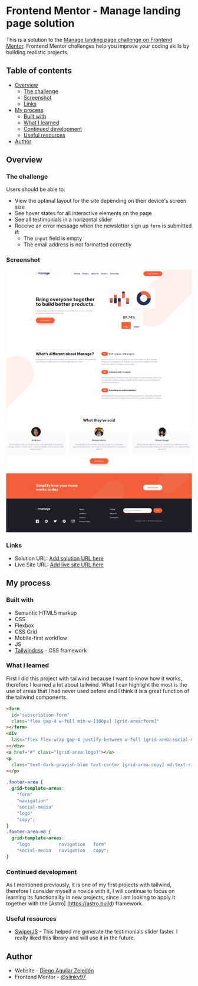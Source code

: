 # Frontend Mentor - Manage landing page solution

This is a solution to the [Manage landing page challenge on Frontend Mentor](https://www.frontendmentor.io/challenges/manage-landing-page-SLXqC6P5). Frontend Mentor challenges help you improve your coding skills by building realistic projects.

## Table of contents

- [Overview](#overview)
  - [The challenge](#the-challenge)
  - [Screenshot](#screenshot)
  - [Links](#links)
- [My process](#my-process)
  - [Built with](#built-with)
  - [What I learned](#what-i-learned)
  - [Continued development](#continued-development)
  - [Useful resources](#useful-resources)
- [Author](#author)

## Overview

### The challenge

Users should be able to:

- View the optimal layout for the site depending on their device's screen size
- See hover states for all interactive elements on the page
- See all testimonials in a horizontal slider
- Receive an error message when the newsletter sign up `form` is submitted if:
  - The `input` field is empty
  - The email address is not formatted correctly

### Screenshot

![](/desing/FireShot-Manage%20.png)

### Links

- Solution URL: [Add solution URL here](https://your-solution-url.com)
- Live Site URL: [Add live site URL here](https://your-live-site-url.com)

## My process

### Built with

- Semantic HTML5 markup
- CSS
- Flexbox
- CSS Grid
- Mobile-first workflow
- JS
- [Tailwindcss](https://tailwindcss.com) - CSS framework

### What I learned

First I did this project with tailwind because I want to know how it works, therefore I learned a lot about tailwind. What I can highlight the most is the use of areas that I had never used before and I think it is a great function of the tailwind components.

```html
<form
  id="subscription-form"
  class="flex gap-4 w-full min-w-[100px] [grid-area:form]"
></form>
<div
  lass="flex flex-wrap gap-4 justify-between w-full [grid-area:social-media]"
></div>
<a href="#" class="[grid-area:logo]"></a>
<p
  class="text-dark-grayish-blue text-center [grid-area:copy] md:text-right"
></p>
```

```css
.footer-area {
  grid-template-areas:
    "form"
    "navigation"
    "social-media"
    "logo"
    "copy";
}
.footer-area-md {
  grid-template-areas:
    "logo           navigation   form"
    "social-media   navigation   copy";
}
```

### Continued development

As I mentioned previously, it is one of my first projects with tailwind, therefore I consider myself a novice with it, I will continue to focus on learning its functionality in new projects, since I am looking to apply it together with the [Astro] (https://astro.build) framework.

### Useful resources

- [SwiperJS](https://swiperjs.com) - This helped me generate the testimonials slider faster. I really liked this library and will use it in the future.

## Author

- Website - [Diego Aguilar Zeledón](#)
- Frontend Mentor - [@slinky97](https://www.frontendmentor.io/profile/slinky97)
